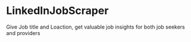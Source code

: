 # LinkedInJobScraper
Give Job title and Loaction, get valuable job insights for both job seekers and providers
